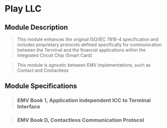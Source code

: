 ﻿# Play LLC

## Module Description

>This module enhances the original ISO/IEC 7816-4 specification and includes proprietary protocols defined specifically for communication between the Terminal and the financial applications within the Integrated Circuit Chip (Smart Card)


>This module is agnostic between EMV implementations, such as Contact and Contactless

## Module Specifications

> ### EMV Book 1, Application Independent ICC to Terminal Interface

> ### EMV Book D, Contactless Communication Protocol